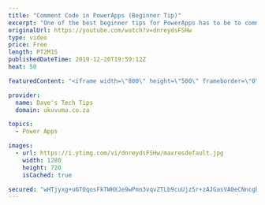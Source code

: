 ```yaml
---
title: "Comment Code in PowerApps (Beginner Tip)"
excerpt: "One of the best beginner tips for PowerApps has to be to comment you code. One day someone will be supporting your apps....This might include you.  In this tutorial we will show you the various ways that this can be done.  Come on, be the person who comments his\\her code. Make the world a better place."
originalUrl: https://youtube.com/watch?v=dnreydsFSHw
type: video
price: Free
length: PT2M1S
publishedDateTime: 2019-12-20T19:59:12Z
heat: 50

featuredContent: "<iframe width=\"800\" height=\"500\" frameborder=\"0\" src=\"https://www.youtube.com/embed/dnreydsFSHw\" allow=\"accelerometer; autoplay; encrypted-media; gyroscope; picture-in-picture\" allowfullscreen></iframe>"

provider:
  name: Dave's Tech Tips
  domain: ukuvuma.co.za

topics:
  - Power Apps

images:
  - url: https://i.ytimg.com/vi/dnreydsFSHw/maxresdefault.jpg
    width: 1280
    height: 720
    isCached: true

secured: "wHTjyxg+u6TOqosFkTWHXJe9wPmn3vqvZTLb9cuUjz5r+zAJGasVA0eCNncgE5UpnRGEV82/ZhtvCToWpQxBxZXHm9jAGFxqn44UhrfQLGce+0ox6p7L2DyXs4YNz6/c798zlM6S/rQQ0oWqceRcZbYjbCOpTvjxZbdnKlQ1ZfkQE7JvSotsImqC4m1M6WleXF+PB2oqfOHljQb94J7i0dW50zRvw2By0qsj52/YZGVZaRZ1D5ZRqc1ShPeMpcWYxn0WA0JSNgHGyGWRbee4AHMnzqD07XYrpuAGvQywlF+t7WplS53eZ++QndDWDqI6pHMeiKFdyZ0uRlp9YX9lxDksUXzTv/dbBOn9xGpixe1fdQ8vQKO2uapzBNXZUj/wqmEcUR483Q2FeChTYAbfqQnqQRqswRzAC2ksGzVjEf4=;GIVj80DVfcDk68Svsv53yA=="
---
```


